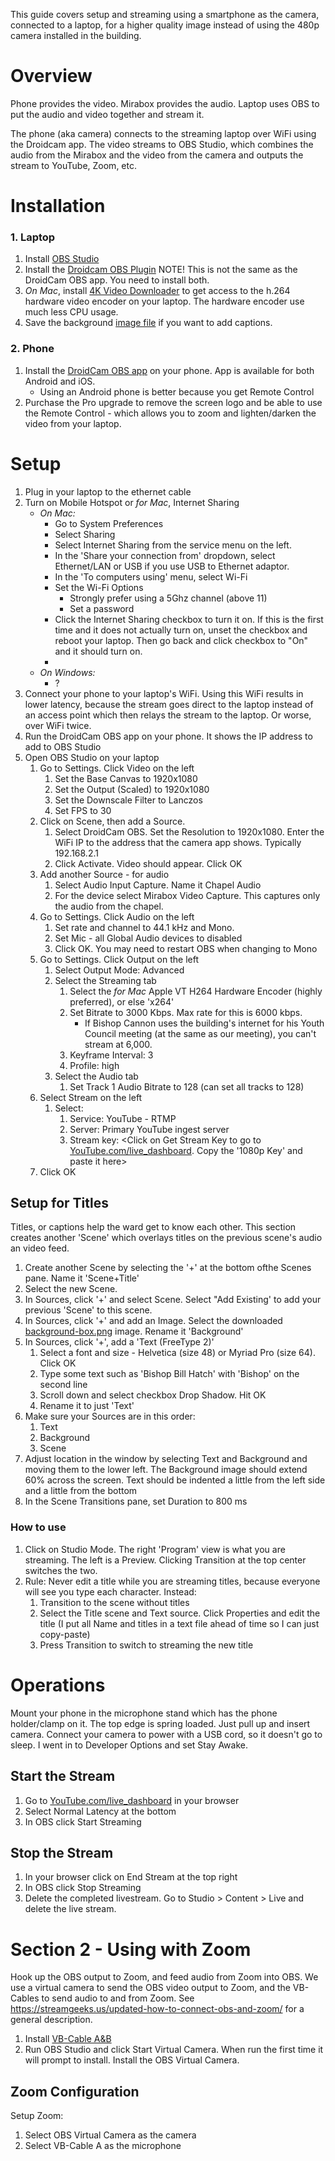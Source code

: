 This guide covers setup and streaming using a smartphone as the camera, connected to a laptop, for a higher quality image instead of using the 480p camera installed in the building.

# Overview
Phone provides the video. 
Mirabox provides the audio. 
Laptop uses OBS to put the audio and video together and stream it. 

The phone (aka camera) connects to the streaming laptop over WiFi using the Droidcam app. The video streams to OBS Studio, which combines the audio from the Mirabox and the video from the camera and outputs the stream to YouTube, Zoom, etc.

# Installation
### 1. Laptop
1. Install [OBS Studio](https://obsproject.com/)
2. Install the [Droidcam OBS Plugin](https://www.dev47apps.com/obs/#plugin) NOTE! This is not the same as the DroidCam OBS app. You need to install both. 
3. _On Mac_, install [4K Video Downloader](https://www.4kdownload.com/products/product-videodownloader) to get access to the h.264 hardware video encoder on your laptop. The hardware encoder use much less CPU usage.
4. Save the background [image file](https://raw.githubusercontent.com/rodneyswa/church-streaming/main/background-box.png) if you want to add captions.

### 2. Phone
1. Install the [DroidCam OBS app](https://www.dev47apps.com/obs/#app) on your phone. App is available for both Android and iOS.
    * Using an Android phone is better because you get Remote Control
2. Purchase the Pro upgrade to remove the screen logo and be able to use the Remote Control - which allows you to zoom and lighten/darken the video from your laptop.

# Setup
1. Plug in your laptop to the ethernet cable
2. Turn on Mobile Hotspot or _for Mac_, Internet Sharing
    * _On Mac:_
        * Go to System Preferences
        * Select Sharing
        * Select Internet Sharing from the service menu on the left. 
        * In the 'Share your connection from' dropdown, select Ethernet/LAN or USB if you use USB to Ethernet adaptor.
        * In the 'To computers using' menu, select Wi-Fi
        * Set the Wi-Fi Options
            * Strongly prefer using a 5Ghz channel (above 11)
            * Set a password
        * Click the Internet Sharing checkbox to turn it on. If this is the first time and it does not actually turn on, unset the checkbox and reboot your laptop. Then go back and click checkbox to "On" and it should turn on.
        * 
    * _On Windows:_
        * ?
3. Connect your phone to your laptop's WiFi. Using this WiFi results in lower latency, because the stream goes direct to the laptop instead of an access point which then relays the stream to the laptop. Or worse, over WiFi twice.
4. Run the DroidCam OBS app on your phone. It shows the IP address to add to OBS Studio
5. Open OBS Studio on your laptop
    1. Go to Settings. Click Video on the left
        1. Set the Base Canvas to 1920x1080
        2. Set the Output (Scaled) to 1920x1080
        3. Set the Downscale Filter to Lanczos
        4. Set FPS to 30
    2. Click on Scene, then add a Source.
        1. Select DroidCam OBS. Set the Resolution to 1920x1080. Enter the WiFi IP to the address that the camera app shows. Typically 192.168.2.1
        2. Click Activate. Video should appear. Click OK
    3. Add another Source - for audio
        1. Select Audio Input Capture. Name it Chapel Audio
        2. For the device select Mirabox Video Capture. This captures only the audio from the chapel.
    4. Go to Settings. Click Audio on the left
        1. Set rate and channel to 44.1 kHz and Mono.
        2. Set Mic - all Global Audio devices to disabled
        3. Click OK. You may need to restart OBS when changing to Mono
    5. Go to Settings. Click Output on the left
        1. Select Output Mode: Advanced
        2. Select the Streaming tab
            1. Select the _for Mac_ Apple VT H264 Hardware Encoder (highly preferred), or else 'x264'
            2. Set Bitrate to 3000 Kbps. Max rate for this is 6000 kbps.
                * If Bishop Cannon uses the building's internet for his Youth Council meeting (at the same as our meeting), you can't stream at 6,000.
            4. Keyframe Interval: 3
            5. Profile: high
        3. Select the Audio tab
            1. Set Track 1 Audio Bitrate to 128 (can set all tracks to 128)
     6. Select Stream on the left
        1. Select:
            1. Service: YouTube - RTMP
            2. Server: Primary YouTube ingest server
            3. Stream key: <Click on Get Stream Key to go to [YouTube.com/live_dashboard](https://YouTube.com/live_dashboard). Copy the '1080p Key' and paste it here>
     7. Click OK
## Setup for Titles
Titles, or captions help the ward get to know each other.
This section creates another 'Scene' which overlays titles on the previous scene's audio an video feed.
1. Create another Scene by selecting the '+' at the bottom ofthe Scenes pane. Name it 'Scene+Title'
2. Select the new Scene.
3. In Sources, click '+' and select Scene. Select "Add Existing' to add your previous 'Scene' to this scene.
4. In Sources, click '+' and add an Image. Select the downloaded [background-box.png](https://raw.githubusercontent.com/rodneyswa/church-streaming/main/background-box.png) image. Rename it 'Background'
5. In Sources, click '+', add a 'Text (FreeType 2)'
    1. Select a font and size - Helvetica (size 48) or Myriad Pro (size 64). Click OK
    2. Type some text such as 'Bishop Bill Hatch' with 'Bishop' on the second line
    3. Scroll down and select checkbox Drop Shadow. Hit OK
    4. Rename it to just 'Text'
6. Make sure your Sources are in this order:
    1. Text
    2. Background
    3. Scene
7. Adjust location in the window by selecting Text and Background and moving them to the lower left. The Background image should extend 60% across the screen. Text should be indented a little from the left side and a little from the bottom
8. In the Scene Transitions pane, set Duration to 800 ms
### How to use
1. Click on Studio Mode. The right 'Program' view is what you are streaming. The left is a Preview. Clicking Transition at the top center switches the two.
2. Rule: Never edit a title while you are streaming titles, because everyone will see you type each character. Instead: 
    1. Transition to the scene without titles
    2. Select the Title scene and Text source. Click Properties and edit the title (I put all Name and titles in a text file ahead of time so I can just copy-paste)
    3. Press Transition to switch to streaming the new title

# Operations
Mount your phone in the microphone stand which has the phone holder/clamp on it. The top edge is spring loaded. Just pull up and insert camera.
Connect your camera to power with a USB cord, so it doesn't go to sleep. I went in to Developer Options and set Stay Awake.

## Start the Stream
1. Go to [YouTube.com/live_dashboard](https://YouTube.com/live_dashboard) in your browser
2. Select Normal Latency at the bottom
3. In OBS click Start Streaming

## Stop the Stream
1. In your browser click on End Stream at the top right
2. In OBS click Stop Streaming
3. Delete the completed livestream. Go to Studio > Content > Live and delete the live stream.

# Section 2 - Using with Zoom
Hook up the OBS output to Zoom, and feed audio from Zoom into OBS. We use a virtual camera to send the OBS video output to Zoom, and the VB-Cables to send audio to and from Zoom. See https://streamgeeks.us/updated-how-to-connect-obs-and-zoom/ for a general description.
1. Install [VB-Cable A&B](https://shop.vb-audio.com/en/mac-apps/30-vb-cable-ab-mac.html)
2. Run OBS Studio and click Start Virtual Camera. When run the first time it will prompt to install. Install the OBS Virtual Camera.
## Zoom Configuration
Setup Zoom:
1. Select OBS Virtual Camera as the camera
2. Select VB-Cable A as the microphone
